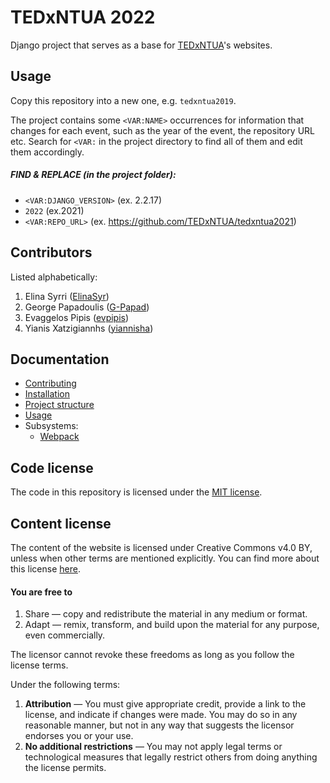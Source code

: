 # TEDxNTUA 2022
Django project that serves as a base for [TEDxNTUA](https://tedxntua.com)'s websites.

## Usage
Copy this repository into a new one, e.g. `tedxntua2019`.

The project contains some `<VAR:NAME>` occurrences for information that changes for each event, such as the year of the event, the repository URL etc. Search for `<VAR:` in the project directory to find all of them and edit them accordingly.
##### FIND & REPLACE (in the project folder):
* `<VAR:DJANGO_VERSION>` (ex. 2.2.17)
* `2022` (ex.2021)
* `<VAR:REPO_URL>` (ex. https://github.com/TEDxNTUA/tedxntua2021)

## Contributors
Listed alphabetically:
1. Elina Syrri ([ElinaSyr](https://github.com/ElinaSyr))
1. George Papadoulis ([G-Papad](https://github.com/G-Papad))
1. Evaggelos Pipis ([evpipis](https://github.com/evpipis))
1. Yianis Xatzigiannhs ([yiannisha](https://github.com/yiannisha))

## Documentation
* [Contributing](docs/contributing.md)
* [Installation](docs/installation.md)
* [Project structure](docs/structure.md)
* [Usage](docs/usage.md)
* Subsystems:
    * [Webpack](docs/webpack/index.md)

## Code license
The code in this repository is licensed under the [MIT license](LICENSE).

## Content license
The content of the website is licensed under Creative Commons v4.0 BY, unless when other terms are mentioned explicitly. You can find more about this license [here](https://creativecommons.org/licenses/by/4.0/).

#### You are free to
1. Share — copy and redistribute the material in any medium or format.
1. Adapt — remix, transform, and build upon the material for any purpose, even commercially.

The licensor cannot revoke these freedoms as long as you follow the license terms.

Under the following terms:

1. **Attribution** — You must give appropriate credit, provide a link to the license, and indicate if changes were made. You may do so in any reasonable manner, but not in any way that suggests the licensor endorses you or your use.
1. **No additional restrictions** — You may not apply legal terms or technological measures that legally restrict others from doing anything the license permits.

